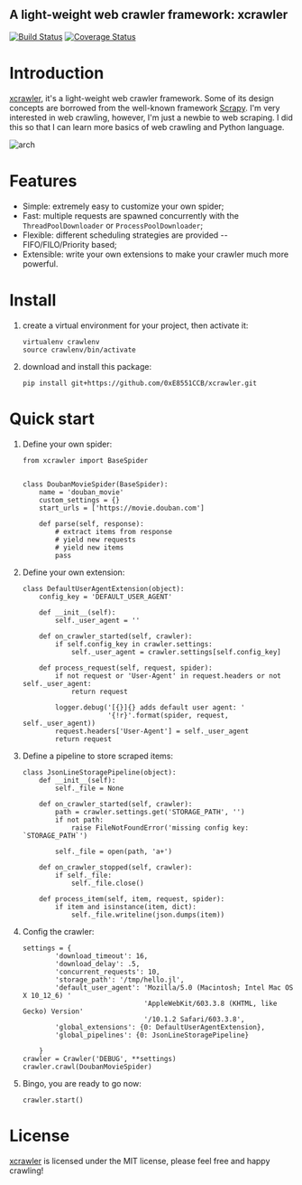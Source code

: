 A light-weight web crawler framework: xcrawler
------------------------

[![Build Status](https://www.travis-ci.org/0xE8551CCB/xcrawler.svg?branch=feature-refactor-architecture)](https://www.travis-ci.org/0xE8551CCB/xcrawler) [![Coverage Status](https://coveralls.io/repos/github/0xE8551CCB/xcrawler/badge.svg)](https://coveralls.io/github/0xE8551CCB/xcrawler)

# Introduction
[xcrawler](https://github.com/ChrisLeeGit/xcrawler), it's a light-weight web crawler framework. Some of its design concepts are borrowed from the well-known framework [Scrapy](https://github.com/scrapy).
I'm very interested in web crawling, however, I'm just a newbie to web scraping. I did this so that I can learn more basics of web crawling and Python language.

![arch](http://blog.chriscabin.com/wp-content/uploads/2017/09/xcrawler-arch.png)

# Features
- Simple: extremely easy to customize your own spider;
- Fast: multiple requests are spawned concurrently with the `ThreadPoolDownloader` or `ProcessPoolDownloader`;
- Flexible: different scheduling strategies are provided -- FIFO/FILO/Priority based;
- Extensible: write your own extensions to make your crawler much more powerful.

# Install
1. create a virtual environment for your project, then activate it:


    ```
    virtualenv crawlenv
    source crawlenv/bin/activate
    ```

1. download and install this package:

    ```
    pip install git+https://github.com/0xE8551CCB/xcrawler.git
    ```

# Quick start
1. Define your own spider:

    ```
    from xcrawler import BaseSpider


    class DoubanMovieSpider(BaseSpider):
        name = 'douban_movie'
        custom_settings = {}
        start_urls = ['https://movie.douban.com']

        def parse(self, response):
            # extract items from response
            # yield new requests
            # yield new items
            pass
    ```

1. Define your own extension:

    ```
    class DefaultUserAgentExtension(object):
        config_key = 'DEFAULT_USER_AGENT'

        def __init__(self):
            self._user_agent = ''

        def on_crawler_started(self, crawler):
            if self.config_key in crawler.settings:
                self._user_agent = crawler.settings[self.config_key]

        def process_request(self, request, spider):
            if not request or 'User-Agent' in request.headers or not self._user_agent:
                return request

            logger.debug('[{}]{} adds default user agent: '
                         '{!r}'.format(spider, request, self._user_agent))
            request.headers['User-Agent'] = self._user_agent
            return request
    ```

1. Define a pipeline to store scraped items:

    ```
    class JsonLineStoragePipeline(object):
        def __init__(self):
            self._file = None

        def on_crawler_started(self, crawler):
            path = crawler.settings.get('STORAGE_PATH', '')
            if not path:
                raise FileNotFoundError('missing config key: `STORAGE_PATH`')

            self._file = open(path, 'a+')

        def on_crawler_stopped(self, crawler):
            if self._file:
                self._file.close()

        def process_item(self, item, request, spider):
            if item and isinstance(item, dict):
                self._file.writeline(json.dumps(item))
    ```

1. Config the crawler:

    ```
    settings = {
            'download_timeout': 16,
            'download_delay': .5,
            'concurrent_requests': 10,
            'storage_path': '/tmp/hello.jl',
            'default_user_agent': 'Mozilla/5.0 (Macintosh; Intel Mac OS X 10_12_6) '
                                  'AppleWebKit/603.3.8 (KHTML, like Gecko) Version'
                                  '/10.1.2 Safari/603.3.8',
            'global_extensions': {0: DefaultUserAgentExtension},
            'global_pipelines': {0: JsonLineStoragePipeline}

        }
    crawler = Crawler('DEBUG', **settings)
    crawler.crawl(DoubanMovieSpider)
    ```

1. Bingo, you are ready to go now:

    ```
    crawler.start()
    ```


# License
[xcrawler](https://github.com/ChrisLeeGit/xcrawler) is licensed under the MIT license, please feel free and happy crawling!

